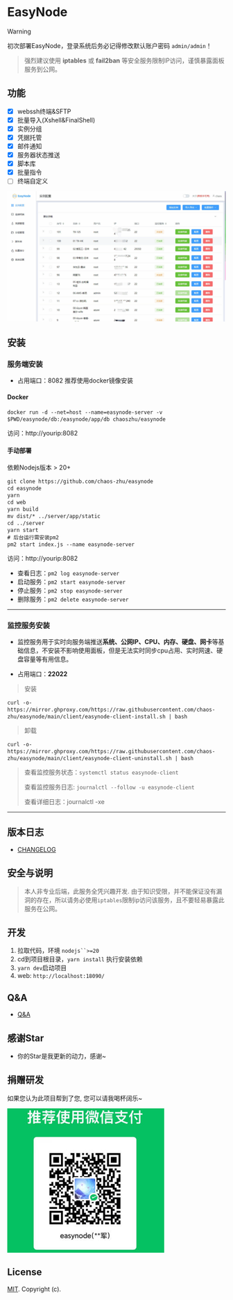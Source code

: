 # EasyNode

> [!WARNING]
> 初次部署EasyNode，登录系统后务必记得修改默认账户密码 `admin/admin`！

> 强烈建议使用 **iptables** 或 **fail2ban** 等安全服务限制IP访问，谨慎暴露面板服务到公网。

<!-- > [!NOTE]
> webssh与监控服务都将以`该服务器作为中转`。中国大陆连接建议使用香港、新加坡、日本、韩国等地区的低延迟服务器来安装服务端 -->

  <!-- - [功能](#功能)
  - [安装](#安装指南)
    - [服务端安装](#服务端安装)
    - [监控服务安装](#监控服务安装)
  - [版本日志](#版本日志)
  - [安全与说明](#安全与说明)
  - [开发](#开发)
  - [Q&A](#qa)
  - [感谢Star](#感谢star)
  - [License](#license) -->

## 功能

- [x] webssh终端&SFTP
- [x] 批量导入(Xshell&FinalShell)
- [x] 实例分组
- [x] 凭据托管
- [x] 邮件通知
- [x] 服务器状态推送
- [x] 脚本库
- [x] 批量指令
- [ ] 终端自定义

![实例面板](./doc_images/merge.gif)

## 安装

### 服务端安装

- 占用端口：8082  推荐使用docker镜像安装

#### Docker

```shell
docker run -d --net=host --name=easynode-server -v $PWD/easynode/db:/easynode/app/db chaoszhu/easynode
```
访问：http://yourip:8082

#### 手动部署

依赖Nodejs版本 > 20+

```shell
git clone https://github.com/chaos-zhu/easynode
cd easynode
yarn
cd web
yarn build
mv dist/* ../server/app/static
cd ../server
yarn start
# 后台运行需安装pm2
pm2 start index.js --name easynode-server
```

访问：http://yourip:8082

- 查看日志：`pm2 log easynode-server`
- 启动服务：`pm2 start easynode-server`
- 停止服务：`pm2 stop easynode-server`
- 删除服务：`pm2 delete easynode-server`

---

### 监控服务安装

- 监控服务用于实时向服务端推送**系统、公网IP、CPU、内存、硬盘、网卡**等基础信息，不安装不影响使用面板，但是无法实时同步cpu占用、实时网速、硬盘容量等有用信息。

- 占用端口：**22022**

> 安装

```shell
curl -o- https://mirror.ghproxy.com/https://raw.githubusercontent.com/chaos-zhu/easynode/main/client/easynode-client-install.sh | bash
```

> 卸载

```shell
curl -o- https://mirror.ghproxy.com/https://raw.githubusercontent.com/chaos-zhu/easynode/main/client/easynode-client-uninstall.sh | bash
```

> 查看监控服务状态：`systemctl status easynode-client`
>
> 查看监控服务日志: `journalctl --follow -u easynode-client`
>
> 查看详细日志：journalctl -xe

---

## 版本日志

- [CHANGELOG](./CHANGELOG.md)

## 安全与说明

> 本人非专业后端，此服务全凭兴趣开发. 由于知识受限，并不能保证没有漏洞的存在，所以请务必使用`iptables`限制ip访问该服务，且不要轻易暴露此服务在公网。

## 开发

1. 拉取代码，环境 `nodejs``>=20`
2. cd到项目根目录，`yarn install` 执行安装依赖
3. `yarn dev`启动项目
4. web: `http://localhost:18090/`

## Q&A

- [Q&A](./Q%26A.md)

## 感谢Star

- 你的Star是我更新的动力，感谢~

## 捐赠研发

如果您认为此项目帮到了您, 您可以请我喝杯阔乐~

![wx](./doc_images/wx.jpg)

## License

[MIT](LICENSE). Copyright (c).
